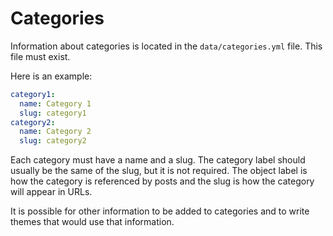 
# Categories #

Information about categories is located in the `data/categories.yml` file.
This file must exist.

Here is an example:

```yml
category1:
  name: Category 1
  slug: category1
category2:
  name: Category 2
  slug: category2
```

Each category must have a name and a slug. The category label should
usually be the same of the slug, but it is not required. The object label is
how the category is referenced by posts and the slug is how the category
will appear in URLs.

It is possible for other information to be added to categories and to write
themes that would use that information.
